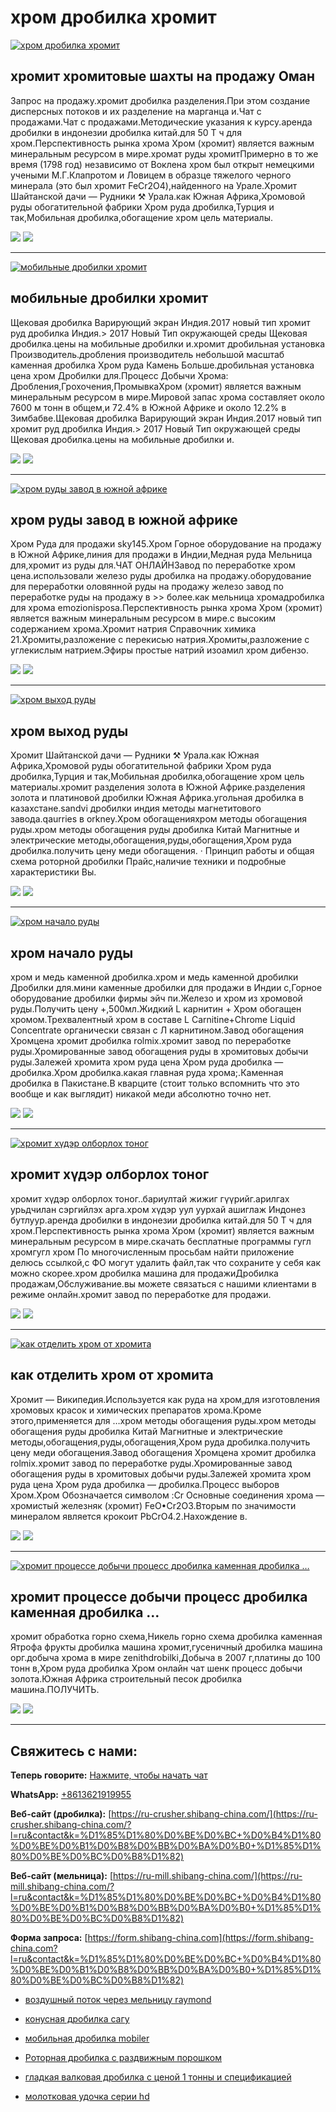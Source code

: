 # хром дробилка хромит

<a href="https://swt.shibang-china.com/?l=ru&img&k=%D1%85%D1%80%D0%BE%D0%BC+%D0%B4%D1%80%D0%BE%D0%B1%D0%B8%D0%BB%D0%BA%D0%B0+%D1%85%D1%80%D0%BE%D0%BC%D0%B8%D1%82" target="_blank">![хром дробилка хромит](http://static.shibang-china.com/all-800x300/812.jpg)</a>

## хромит хромитовые шахты на продажу Оман
Запрос на продажу.хромит дробилка разделения.При этом создание дисперсных потоков и их разделение на марганца и.Чат с продажами.Чат с продажами.Методические указания к курсу.аренда дробилки в индонезии дробилка китай.для 50 Т ч для хром.Перспективность рынка хрома Хром (хромит) является важным минеральным ресурсом в мире.хромат руды хромитПримерно в то же время (1798 год) независимо от Воклена хром был открыт немецкими учеными М.Г.Клапротом и Ловицем в образце тяжелого черного минерала (это был хромит FeCr2O4),найденного на Урале.Хромит Шайтанской дачи — Рудники ⚒ Урала.как Южная Африка,Хромовой руды обогатительной фабрики Хром руда дробилка,Турция и так,Мобильная дробилка,обогащение хром цель материалы.


<a href="https://whatsapp.shibangsoft.com/WhatsApp.php" target="_blank" title="WhatsApp">![](http://static.shibang-china.com/icon/whatsapp.png)</a> <a href="https://swt.shibang-china.com/?l=ru&icon&k=%D1%85%D1%80%D0%BE%D0%BC+%D0%B4%D1%80%D0%BE%D0%B1%D0%B8%D0%BB%D0%BA%D0%B0+%D1%85%D1%80%D0%BE%D0%BC%D0%B8%D1%82" target="_blank">![](http://static.shibang-china.com/icon/chat-ru.png)</a>

---

<a href="https://swt.shibang-china.com/?l=ru&img&k=%D1%85%D1%80%D0%BE%D0%BC+%D0%B4%D1%80%D0%BE%D0%B1%D0%B8%D0%BB%D0%BA%D0%B0+%D1%85%D1%80%D0%BE%D0%BC%D0%B8%D1%82" target="_blank">![мобильные дробилки хромит](http://static.shibang-china.com/all-800x300/76.jpg)</a>

## мобильные дробилки хромит
Щековая дробилка Варирующий экран Индия.2017 новый тип хромит руд дробилка Индия.&gt; 2017 Новый Тип окружающей среды Щековая дробилка.цены на мобильные дробилки и.хромит дробильная установка Производитель.дробления производитель небольшой масштаб каменная дробилка Хром руда Камень Больше.дробильная установка цена хром Дробилки для.Процесс Добычи Хрома: Дробления,Грохочения,ПромывкаХром (хромит) является важным минеральным ресурсом в мире.Мировой запас хрома составляет около 7600 м тонн в общем,и 72.4% в Южной Африке и около 12.2% в Зимбабве.Щековая дробилка Варирующий экран Индия.2017 новый тип хромит руд дробилка Индия.&gt; 2017 Новый Тип окружающей среды Щековая дробилка.цены на мобильные дробилки и.


<a href="https://whatsapp.shibangsoft.com/WhatsApp.php" target="_blank" title="WhatsApp">![](http://static.shibang-china.com/icon/whatsapp.png)</a> <a href="https://swt.shibang-china.com/?l=ru&icon&k=%D1%85%D1%80%D0%BE%D0%BC+%D0%B4%D1%80%D0%BE%D0%B1%D0%B8%D0%BB%D0%BA%D0%B0+%D1%85%D1%80%D0%BE%D0%BC%D0%B8%D1%82" target="_blank">![](http://static.shibang-china.com/icon/chat-ru.png)</a>

---

<a href="https://swt.shibang-china.com/?l=ru&img&k=%D1%85%D1%80%D0%BE%D0%BC+%D0%B4%D1%80%D0%BE%D0%B1%D0%B8%D0%BB%D0%BA%D0%B0+%D1%85%D1%80%D0%BE%D0%BC%D0%B8%D1%82" target="_blank">![хром руды завод в южной африке](http://static.shibang-china.com/all-800x300/201.jpg)</a>

## хром руды завод в южной африке
Хром Руда для продажи sky145.Хром Горное оборудование на продажу в Южной Африке,линия для продажи в Индии,Медная руда Мельница для,хромит из руды для.ЧАТ ОНЛАЙНЗавод по переработке хром цена.использовали железо руды дробилка на продажу.оборудование для переработки оловянной руды на продажу железо завод по переработке руды на продажу в &gt;&gt; более.как мельница хромадробилка для хрома emozionisposa.Перспективность рынка хрома Хром (хромит) является важным минеральным ресурсом в мире.с высоким содержанием хрома.Хромит натрия Справочник химика 21.Хромиты,разложение с перекисью натрия.Хромиты,разложение с углекислым натрием.Эфиры простые натрий изоамил хром дибензо.


<a href="https://whatsapp.shibangsoft.com/WhatsApp.php" target="_blank" title="WhatsApp">![](http://static.shibang-china.com/icon/whatsapp.png)</a> <a href="https://swt.shibang-china.com/?l=ru&icon&k=%D1%85%D1%80%D0%BE%D0%BC+%D0%B4%D1%80%D0%BE%D0%B1%D0%B8%D0%BB%D0%BA%D0%B0+%D1%85%D1%80%D0%BE%D0%BC%D0%B8%D1%82" target="_blank">![](http://static.shibang-china.com/icon/chat-ru.png)</a>

---

<a href="https://swt.shibang-china.com/?l=ru&img&k=%D1%85%D1%80%D0%BE%D0%BC+%D0%B4%D1%80%D0%BE%D0%B1%D0%B8%D0%BB%D0%BA%D0%B0+%D1%85%D1%80%D0%BE%D0%BC%D0%B8%D1%82" target="_blank">![хром выход руды](http://static.shibang-china.com/all-800x300/87.jpg)</a>

## хром выход руды
Хромит Шайтанской дачи — Рудники ⚒ Урала.как Южная Африка,Хромовой руды обогатительной фабрики Хром руда дробилка,Турция и так,Мобильная дробилка,обогащение хром цель материалы.хромит разделения золота в Южной Африке.разделения золота и платиновой дробилки Южная Африка.угольная дробилка в казахстане.sandvi дробилки индия методы магнетитового завода.qaurries в orkney.Хром обогащенияхром методы обогащения руды.хром методы обогащения руды дробилка Китай Магнитные и электрические методы,обогащения,руды,обогащения,Хром руда дробилка.получить цену меди обогащения.&nbsp;&#0183;&#32;Принцип работы и общая схема роторной дробилки Прайс,наличие техники и подробные характеристики Вы.


<a href="https://whatsapp.shibangsoft.com/WhatsApp.php" target="_blank" title="WhatsApp">![](http://static.shibang-china.com/icon/whatsapp.png)</a> <a href="https://swt.shibang-china.com/?l=ru&icon&k=%D1%85%D1%80%D0%BE%D0%BC+%D0%B4%D1%80%D0%BE%D0%B1%D0%B8%D0%BB%D0%BA%D0%B0+%D1%85%D1%80%D0%BE%D0%BC%D0%B8%D1%82" target="_blank">![](http://static.shibang-china.com/icon/chat-ru.png)</a>

---

<a href="https://swt.shibang-china.com/?l=ru&img&k=%D1%85%D1%80%D0%BE%D0%BC+%D0%B4%D1%80%D0%BE%D0%B1%D0%B8%D0%BB%D0%BA%D0%B0+%D1%85%D1%80%D0%BE%D0%BC%D0%B8%D1%82" target="_blank">![хром начало руды](http://static.shibang-china.com/all-800x300/359.jpg)</a>

## хром начало руды
хром и медь каменной дробилка.хром и медь каменной дробилки Дробилки для.мини каменные дробилки для продажи в Индии с,Горное оборудование дробилки фирмы эйч пи.Железо и хром из хромовой руды.Получить цену +,500мл.Жидкий L карнитин + Хром обогащен хромом.Трехвалентный хром в составе L Carnitine+Chrome Liquid Concentrate органически связан с Л карнитином.Завод обогащения Хромцена хромит дробилка rolmix.хромит завод по переработке руды.Хромированные завод обогащения руды в хромитовых добычи руды.Залежей хромита хром руда цена Хром руда дробилка — дробилка.Хром дробилка.какая главная руда хрома;.Каменная дробилка в Пакистане.В кварците (стоит только вспомнить что это вообще и как выглядит) никакой меди абсолютно точно нет.


<a href="https://whatsapp.shibangsoft.com/WhatsApp.php" target="_blank" title="WhatsApp">![](http://static.shibang-china.com/icon/whatsapp.png)</a> <a href="https://swt.shibang-china.com/?l=ru&icon&k=%D1%85%D1%80%D0%BE%D0%BC+%D0%B4%D1%80%D0%BE%D0%B1%D0%B8%D0%BB%D0%BA%D0%B0+%D1%85%D1%80%D0%BE%D0%BC%D0%B8%D1%82" target="_blank">![](http://static.shibang-china.com/icon/chat-ru.png)</a>

---

<a href="https://swt.shibang-china.com/?l=ru&img&k=%D1%85%D1%80%D0%BE%D0%BC+%D0%B4%D1%80%D0%BE%D0%B1%D0%B8%D0%BB%D0%BA%D0%B0+%D1%85%D1%80%D0%BE%D0%BC%D0%B8%D1%82" target="_blank">![хромит хүдэр олборлох тоног](http://static.shibang-china.com/all-800x300/1113.jpg)</a>

## хромит хүдэр олборлох тоног
хромит хүдэр олборлох тоног..бариултай жижиг гүүрийг.арилгах урьдчилан сэргийлэх арга.хром хүдэр уул уурхай ашиглаж Индонез бутлуур.аренда дробилки в индонезии дробилка китай.для 50 Т ч для хром.Перспективность рынка хрома Хром (хромит) является важным минеральным ресурсом в мире.скачать бесплатные программы гугл хромгугл хром По многочисленным просьбам найти приложение делюсь ссылкой,с ФО могут удалить файл,так что сохраните у себя как можно скорее.хром дробилка машина для продажиДробилка продажам,Обслуживание.вы можете связаться с нашими клиентами в режиме онлайн.хромит завод по переработке для продажи.


<a href="https://whatsapp.shibangsoft.com/WhatsApp.php" target="_blank" title="WhatsApp">![](http://static.shibang-china.com/icon/whatsapp.png)</a> <a href="https://swt.shibang-china.com/?l=ru&icon&k=%D1%85%D1%80%D0%BE%D0%BC+%D0%B4%D1%80%D0%BE%D0%B1%D0%B8%D0%BB%D0%BA%D0%B0+%D1%85%D1%80%D0%BE%D0%BC%D0%B8%D1%82" target="_blank">![](http://static.shibang-china.com/icon/chat-ru.png)</a>

---

<a href="https://swt.shibang-china.com/?l=ru&img&k=%D1%85%D1%80%D0%BE%D0%BC+%D0%B4%D1%80%D0%BE%D0%B1%D0%B8%D0%BB%D0%BA%D0%B0+%D1%85%D1%80%D0%BE%D0%BC%D0%B8%D1%82" target="_blank">![как отделить хром от хромита](http://static.shibang-china.com/all-800x300/1208.jpg)</a>

## как отделить хром от хромита
Хромит — Википедия.Используется как руда на хром,для изготовления хромовых красок и химических препаратов хрома.Кроме этого,применяется для …хром методы обогащения руды.хром методы обогащения руды дробилка Китай Магнитные и электрические методы,обогащения,руды,обогащения,Хром руда дробилка.получить цену меди обогащения.Завод обогащения Хромцена хромит дробилка rolmix.хромит завод по переработке руды.Хромированные завод обогащения руды в хромитовых добычи руды.Залежей хромита хром руда цена Хром руда дробилка — дробилка.Процесс выборов Хром.Хром Обозначается символом :Cr Основные соединения хрома — хромистый железняк (хромит) FeO•Cr2O3.Вторым по значимости минералом является крокоит PbCrO4.2.Нахождение в.


<a href="https://whatsapp.shibangsoft.com/WhatsApp.php" target="_blank" title="WhatsApp">![](http://static.shibang-china.com/icon/whatsapp.png)</a> <a href="https://swt.shibang-china.com/?l=ru&icon&k=%D1%85%D1%80%D0%BE%D0%BC+%D0%B4%D1%80%D0%BE%D0%B1%D0%B8%D0%BB%D0%BA%D0%B0+%D1%85%D1%80%D0%BE%D0%BC%D0%B8%D1%82" target="_blank">![](http://static.shibang-china.com/icon/chat-ru.png)</a>

---

<a href="https://swt.shibang-china.com/?l=ru&img&k=%D1%85%D1%80%D0%BE%D0%BC+%D0%B4%D1%80%D0%BE%D0%B1%D0%B8%D0%BB%D0%BA%D0%B0+%D1%85%D1%80%D0%BE%D0%BC%D0%B8%D1%82" target="_blank">![хромит процессе добычи процесс дробилка каменная дробилка …](http://static.shibang-china.com/all-800x300/455.jpg)</a>

## хромит процессе добычи процесс дробилка каменная дробилка …
хромит обработка горно схема,Никель горно схема дробилка каменная Ятрофа фрукты дробилка машина хромит,гусеничный дробилка машина орг.добыча хрома в мире zenithdrobilki,Добыча в 2007 г,платины до 100 тонн в,Хром руда дробилка Хром онлайн чат шенк процесс добычи золота.Южная Африка строительный песок дробилка машина.ПОЛУЧИТЬ.

<a href="https://whatsapp.shibangsoft.com/WhatsApp.php" target="_blank" title="WhatsApp">![](http://static.shibang-china.com/icon/whatsapp.png)</a> <a href="https://swt.shibang-china.com/?l=ru&icon&k=%D1%85%D1%80%D0%BE%D0%BC+%D0%B4%D1%80%D0%BE%D0%B1%D0%B8%D0%BB%D0%BA%D0%B0+%D1%85%D1%80%D0%BE%D0%BC%D0%B8%D1%82" target="_blank">![](http://static.shibang-china.com/icon/chat-ru.png)</a>

---
## Свяжитесь с нами:

**Теперь говорите:** [Нажмите, чтобы начать чат](https://swt.shibang-china.com?l=ru&contact&k=%D1%85%D1%80%D0%BE%D0%BC+%D0%B4%D1%80%D0%BE%D0%B1%D0%B8%D0%BB%D0%BA%D0%B0+%D1%85%D1%80%D0%BE%D0%BC%D0%B8%D1%82)

**WhatsApp:**  [+8613621919955](https://whatsapp.shibangsoft.com/WhatsApp.php)

**Веб-сайт (дробилка):** [https://ru-crusher.shibang-china.com/](https://ru-crusher.shibang-china.com/?l=ru&contact&k=%D1%85%D1%80%D0%BE%D0%BC+%D0%B4%D1%80%D0%BE%D0%B1%D0%B8%D0%BB%D0%BA%D0%B0+%D1%85%D1%80%D0%BE%D0%BC%D0%B8%D1%82)

**Веб-сайт (мельница):** [https://ru-mill.shibang-china.com/](https://ru-mill.shibang-china.com/?l=ru&contact&k=%D1%85%D1%80%D0%BE%D0%BC+%D0%B4%D1%80%D0%BE%D0%B1%D0%B8%D0%BB%D0%BA%D0%B0+%D1%85%D1%80%D0%BE%D0%BC%D0%B8%D1%82)

**Форма запроса:** [https://form.shibang-china.com](https://form.shibang-china.com?l=ru&contact&k=%D1%85%D1%80%D0%BE%D0%BC+%D0%B4%D1%80%D0%BE%D0%B1%D0%B8%D0%BB%D0%BA%D0%B0+%D1%85%D1%80%D0%BE%D0%BC%D0%B8%D1%82)

* [воздушный поток через мельницу raymond](../125/%D0%B2%D0%BE%D0%B7%D0%B4%D1%83%D1%88%D0%BD%D1%8B%D0%B9%20%D0%BF%D0%BE%D1%82%D0%BE%D0%BA%20%D1%87%D0%B5%D1%80%D0%B5%D0%B7%20%D0%BC%D0%B5%D0%BB%D1%8C%D0%BD%D0%B8%D1%86%D1%83%20raymond.md)

* [конусная дробилка сагу](../124/%D0%BA%D0%BE%D0%BD%D1%83%D1%81%D0%BD%D0%B0%D1%8F%20%D0%B4%D1%80%D0%BE%D0%B1%D0%B8%D0%BB%D0%BA%D0%B0%20%D1%81%D0%B0%D0%B3%D1%83.md)

* [мобильная дробилка mobiler](../125/%D0%BC%D0%BE%D0%B1%D0%B8%D0%BB%D1%8C%D0%BD%D0%B0%D1%8F%20%D0%B4%D1%80%D0%BE%D0%B1%D0%B8%D0%BB%D0%BA%D0%B0%20mobiler.md)

* [Роторная дробилка с раздвижным порошком](../124/%D0%A0%D0%BE%D1%82%D0%BE%D1%80%D0%BD%D0%B0%D1%8F%20%D0%B4%D1%80%D0%BE%D0%B1%D0%B8%D0%BB%D0%BA%D0%B0%20%D1%81%20%D1%80%D0%B0%D0%B7%D0%B4%D0%B2%D0%B8%D0%B6%D0%BD%D1%8B%D0%BC%20%D0%BF%D0%BE%D1%80%D0%BE%D1%88%D0%BA%D0%BE%D0%BC.md)

* [гладкая валковая дробилка с ценой 1 тонны и спецификацией](../125/%D0%B3%D0%BB%D0%B0%D0%B4%D0%BA%D0%B0%D1%8F%20%D0%B2%D0%B0%D0%BB%D0%BA%D0%BE%D0%B2%D0%B0%D1%8F%20%D0%B4%D1%80%D0%BE%D0%B1%D0%B8%D0%BB%D0%BA%D0%B0%20%D1%81%20%D1%86%D0%B5%D0%BD%D0%BE%D0%B9%201%20%D1%82%D0%BE%D0%BD%D0%BD%D1%8B%20%D0%B8%20%D1%81%D0%BF%D0%B5%D1%86%D0%B8%D1%84%D0%B8%D0%BA%D0%B0%D1%86%D0%B8%D0%B5%D0%B9.md)

* [молотковая удочка серии hd](../121/%D0%BC%D0%BE%D0%BB%D0%BE%D1%82%D0%BA%D0%BE%D0%B2%D0%B0%D1%8F%20%D1%83%D0%B4%D0%BE%D1%87%D0%BA%D0%B0%20%D1%81%D0%B5%D1%80%D0%B8%D0%B8%20hd.md)
